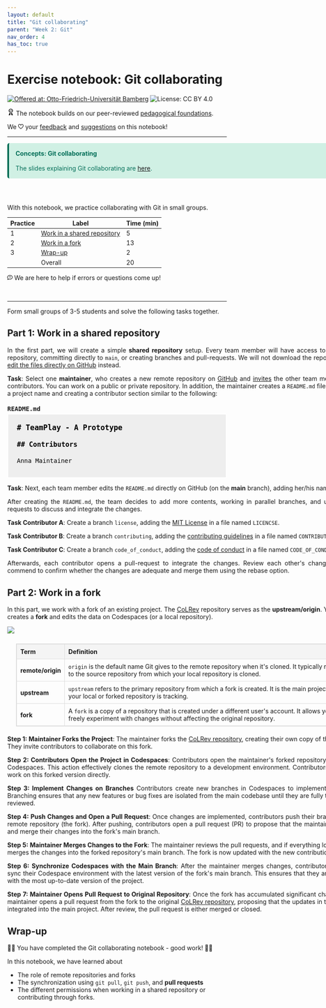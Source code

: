 ```yaml
---
layout: default
title: "Git collaborating"
parent: "Week 2: Git"
nav_order: 4
has_toc: true
---
```


# Exercise notebook: Git collaborating

[![Offered at: Otto-Friedrich-Universität Bamberg](https://img.shields.io/badge/Offered%20by-the%20Digital%20Work%20Lab%20(Otto--Friedrich--Universit%C3%A4t%20Bamberg)-blue)](https://digital-work-lab.github.io/open-source-project/)
![License: CC BY 4.0](https://img.shields.io/badge/License-CC%20BY%204.0-green.svg)

<img src="img/iconmonstr-certificate-6.svg" alt="Edit" width="16" height="16">  The notebook builds on our peer-reviewed <a href="https://digital-work-lab.github.io/rethink-git-teaching/">pedagogical foundations</a>.

We  <img src="img/iconmonstr-favorite-2.svg" alt="Edit" width="12" height="12">  your <a href="https://github.com/digital-work-lab/practice-git/issues/new/choose" target="_blank">feedback</a> and <a href="https://github.com/digital-work-lab/practice-git/edit/main/notebooks/git_merge_conflicts.ipynb" target="_blank">suggestions</a> on this notebook!

---

<div style="border-left: 4px solid #026e57; background-color: #d0f0e4; padding: 15px; margin: 10px 0; color: #026e57; border-radius: 5px; width:800px;">
    <strong>Concepts: Git collaborating</strong> <br><br>The slides explaining Git collaborating are <a href="https://digital-work-lab.github.io/open-source-project/output/02-git.html#18" target="_blank">here</a>.
</div>

<br>

<br>

With this notebook, we practice collaborating with Git in small groups.

| Practice | Label                                                   | Time (min) |
|----------|---------------------------------------------------------|------------|
|  1       | [Work in a shared repository](#simple)                  |  5         |
|  2       | [Work in a fork](#fork)                                 | 13         |
|  3       | [Wrap-up](#wrap-up)                                     |  2         |
|          | Overall                                                 | 20         |

<img src="img/iconmonstr-help-6.svg" alt="Edit" width="12" height="12"> We are here to help if errors or questions come up!

<br>

---

Form small groups of 3-5 students and solve the following tasks together. 

## Part 1: Work in a shared repository <a id="simple"></a>

<p style="max-width: 800px; margin-left: 0; margin-right: 0; text-align: justify; width: 800px;">In the first part, we will create a simple <b>shared repository</b> setup. Every team member will have access to the same repository, committing directly to <code>main</code>, or creating branches and pull-requests. We will not download the repository, but <a href="https://docs.github.com/en/repositories/working-with-files/managing-files/editing-files">edit the files directly on GitHub</a> instead.</p>

<p style="max-width: 800px; margin-left: 0; margin-right: 0; text-align: justify; width: 800px;"><b>Task</b>: Select one <b>maintainer</b>, who creates a new remote repository on <a href="https://docs.github.com/en/repositories/creating-and-managing-repositories/creating-a-new-repository">GitHub</a> and <a href="https://docs.github.com/en/issues/planning-and-tracking-with-projects/managing-your-project/managing-access-to-your-projects">invites</a> the other team members as contributors. You can work on a public or private repository. In addition, the maintainer creates a <code>README.md</code> file, choosing a project name and creating a contributor section similar to the following:</p>

<h2 style="margin-bottom: 3px; font-family: monospace; font-size: 1em;">README.md</h2>

<div style="border: 2px solid white; padding: 20px; color: black; max-width: 760px; text-align: left; background-color: #eee; font-family: monospace;">
  <h1 style="margin: 0 0 20px; font-size: 1.2em; color: black;"># TeamPlay - A Prototype</h1>

  <h2 style="margin: 0 0 20px; font-size: 1.1em; color: black;">## Contributors</h2>

  <p style="margin: 10px 0; color: black;">Anna Maintainer</p>
</div>

<p style="max-width: 800px; margin-left: 0; margin-right: 0; text-align: justify; width: 800px;"><b>Task</b>: Next, each team member edits the <code>README.md</code> directly on GitHub (on the <b>main</b> branch), adding her/his name.</p>

<p style="max-width: 800px; margin-left: 0; margin-right: 0; text-align: justify; width: 800px;">After creating the <code>README.md</code>, the team decides to add more contents, working in parallel branches, and using pull-requests to discuss and integrate the changes.</p>

<p style="max-width: 800px; margin-left: 0; margin-right: 0; text-align: justify; width: 800px;"><b>Task Contributor A</b>: Create a branch <code>license</code>, adding the <a href="https://choosealicense.com/licenses/mit/">MIT License</a> in a file named <code>LICENCSE</code>.</p>

<p style="max-width: 800px; margin-left: 0; margin-right: 0; text-align: justify; width: 800px;"><b>Task Contributor B</b>: Create a branch <code>contributing</code>, adding the <a href="https://github.com/CoLRev-Environment/colrev/blob/main/CONTRIBUTING.md">contributing guidelines</a> in a file named <code>CONTRIBUTING.md</code>.</p>

<p style="max-width: 800px; margin-left: 0; margin-right: 0; text-align: justify; width: 800px;"><b>Task Contributor C</b>: Create a branch <code>code_of_conduct</code>, adding the <a href="https://github.com/CoLRev-Environment/colrev/blob/main/CODE_OF_CONDUCT.md">code of conduct</a> in a file named <code>CODE_OF_CONDUCT.md</code>.</p>

<p style="max-width: 800px; margin-left: 0; margin-right: 0; text-align: justify; width: 800px;">Afterwards, each contributor opens a pull-request to integrate the changes. Review each other's changes, add a commend to confirm whether the changes are adequate and merge them using the rebase option.</p>

## Part 2: Work in a fork <a id="fork"></a>

<p style="max-width: 800px; margin-left: 0; margin-right: 0; text-align: justify; width: 800px;">In this part, we work with a fork of an existing project. The <a href="https://github.com/CoLRev-Environment/colrev">CoLRev</a> repository serves as the <b>upstream/origin</b>. Your group creates a <b>fork</b> and edits the data on Codespaces (or a local repository).</p>

<img src="img/git-remote-fork.png" style="width: 500px;">

<table style="width: 760px; border-collapse: collapse; margin: 20px; border: 1px solid #ddd; text-align: left;">
  <thead>
    <tr style="background-color: #f4f4f4;">
      <th style="border: 1px solid #ddd; padding: 8px;">Term</th>
      <th style="border: 1px solid #ddd; padding: 8px;">Definition</th>
    </tr>
  </thead>
  <tbody>
    <tr>
      <td style="border: 1px solid #ddd; padding: 8px;"><strong>remote/origin</strong></td>
      <td style="border: 1px solid #ddd; padding: 8px;"><code>origin</code> is the default name Git gives to the remote repository when it's cloned. It typically refers to the source repository from which your local repository is cloned.</td>
    </tr>
    <tr>
      <td style="border: 1px solid #ddd; padding: 8px;"><strong>upstream</strong></td>
      <td style="border: 1px solid #ddd; padding: 8px;"><code>upstream</code> refers to the primary repository from which a fork is created. It is the main project that your local or forked repository is tracking.</td>
    </tr>
    <tr>
      <td style="border: 1px solid #ddd; padding: 8px;"><strong>fork</strong></td>
      <td style="border: 1px solid #ddd; padding: 8px;">A <code>fork</code> is a copy of a repository that is created under a different user's account. It allows you to freely experiment with changes without affecting the original repository.</td>
    </tr>
  </tbody>
</table>

<p style="max-width: 800px; margin-left: 0; margin-right: 0; text-align: justify; width: 800px;"><b>Step 1: Maintainer Forks the Project</b>: The maintainer forks the <a href="https://github.com/CoLRev-Environment/colrev">CoLRev repository</a>, creating their own copy of the project. They invite contributors to collaborate on this fork.</p>

<p style="max-width: 800px; margin-left: 0; margin-right: 0; text-align: justify; width: 800px;"><b>Step 2: Contributors Open the Project in Codespaces</b>: Contributors open the maintainer's forked repository in GitHub Codespaces. This action effectively clones the remote repository to a development environment. Contributors can now work on this forked version directly.</p>

<p style="max-width: 800px; margin-left: 0; margin-right: 0; text-align: justify; width: 800px;"><b>Step 3: Implement Changes on Branches</b> Contributors create new branches in Codespaces to implement changes. Branching ensures that any new features or bug fixes are isolated from the main codebase until they are fully tested and reviewed.</p>

<p style="max-width: 800px; margin-left: 0; margin-right: 0; text-align: justify; width: 800px;"><b>Step 4: Push Changes and Open a Pull Request</b>: Once changes are implemented, contributors push their branch to the remote repository (the fork). After pushing, contributors open a pull request (PR) to propose that the maintainer review and merge their changes into the fork's main branch.</p>

<p style="max-width: 800px; margin-left: 0; margin-right: 0; text-align: justify; width: 800px;"><b>Step 5: Maintainer Merges Changes to the Fork</b>: The maintainer reviews the pull requests, and if everything looks good, merges the changes into the forked repository's main branch. The fork is now updated with the new contributions.</p>

<p style="max-width: 800px; margin-left: 0; margin-right: 0; text-align: justify; width: 800px;"><b>Step 6: Synchronize Codespaces with the Main Branch</b>: After the maintainer merges changes, contributors need to sync their Codespace environment with the latest version of the fork's main branch. This ensures that they are working with the most up-to-date version of the project.</p>

<p style="max-width: 800px; margin-left: 0; margin-right: 0; text-align: justify; width: 800px;"><b>Step 7: Maintainer Opens Pull Request to Original Repository</b>: Once the fork has accumulated significant changes, the maintainer opens a pull request from the fork to the original <a href="https://github.com/CoLRev-Environment/colrev">CoLRev repository</a>, proposing that the updates in the fork be integrated into the main project. After review, the pull request is either merged or closed.

<!--
<div style="border: 2px solid #03a9f4; padding: 10px; background-color: #b3e5fc; color: #01579b; border-radius: 5px; display: inline-block; width: fit-content;  width: 800px;">
    <strong>Info</strong> The last command will reopen the codespace window and add the new project to the explorer sidebar. You will have to navigate to this notebook again.
</div>
-->


## Wrap-up <a id="wrap-up"></a>

🎉🎈 You have completed the Git collaborating notebook - good work! 🎈🎉

In this notebook, we have learned about

- The role of remote repositories and forks
- The synchronization using `git pull`, `git push`, and **pull requests**
- The different permissions when working in a shared repository or contributing through forks.

